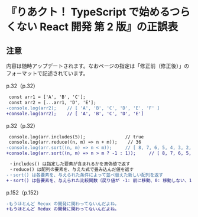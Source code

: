 # 『りあクト！ TypeScript で始めるつらくない React 開発 第 2 版』の正誤表

## 注意

内容は随時アップデートされます。なおページの指定は「修正前（修正後）」のフォーマットで記述されています。

p.32（p.32）

```diff
 const arr1 = ['A', 'B', 'C'];
 const arr2 = [...arr1, 'D', 'E'];
-console.log(arr2);    // [ 'A', 'B', 'C', 'D', 'E', 'F' ]
+console.log(arr2);    // [ 'A', 'B', 'C', 'D', 'E']
```

p.32（p.32）

```diff
 console.log(arr.includes(5));               // true
 console.log(arr.reduce((n, m) => n + m));    // 36
-console.log(arr.sort((n, m) => n < m));     // [ 8, 7, 6, 5, 4, 3, 2, 1 ]
+console.log(arr.sort((n, m) => n > m ? -1 : 1));     // [ 8, 7, 6, 5, 4, 3, 2, 1 ]
```

```diff
 ・includes() は指定した要素が含まれるかを真偽値で返す
 ・reduce() は配列の要素を、与えた式で畳み込んだ値を返す
-・sort() は各要素を、与えられた条件によって並べ替えた新しい配列を返す
+・sort() は各要素を、与えられた比較関数（戻り値が -1: 前に移動、0: 移動しない、1: 後ろに移動）によって並べ替えた新しい配列を返す
```

p.152（p.152）

```diff
-もうほとんど Recux の開発に関わってないんだよね。
+もうほとんど Redux の開発に関わってないんだよね。
```

